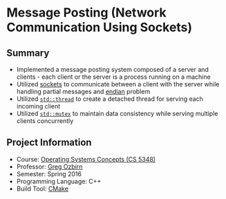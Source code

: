 # Message Posting (Network Communication Using Sockets)

## Summary
  * Implemented a message posting system composed of a server and clients - each client or the server is a process running on a machine
  * Utilized [sockets][socket] to communicate between a client with the server while handling partial messages and [endian][endian] problem
  * Utilized [`std::thread`][std_thread] to create a detached thread for serving each incoming client
  * Utilized [`std::mutex`][std_mutex] to maintain data consistency while serving multiple clients concurrently

## Project Information
  * Course: [Operating Systems Concepts (CS 5348)][os]
  * Professor: [Greg Ozbirn][ozbirn]
  * Semester: Spring 2016
  * Programming Language: C++
  * Build Tool: [CMake][cmake]

[socket]: https://en.wikipedia.org/wiki/Network_socket
[endian]: https://en.wikipedia.org/wiki/Endianness
[std_thread]: http://en.cppreference.com/w/cpp/thread/thread
[std_mutex]: http://en.cppreference.com/w/cpp/thread/mutex
[os]: https://catalog.utdallas.edu/2016/graduate/courses/cs5348
[cmake]: https://cmake.org/
[ozbirn]: http://cs.utdallas.edu/people/faculty/ozbirn-greg/
